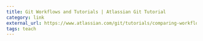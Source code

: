 ```yaml
---
title: Git Workflows and Tutorials | Atlassian Git Tutorial
category: link
external_url: https://www.atlassian.com/git/tutorials/comparing-workflows
tags: teach
---
```

